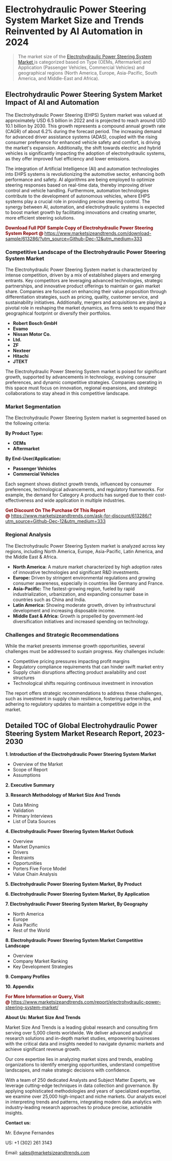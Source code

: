 <H1> Electrohydraulic Power Steering System Market Size and Trends Reinvented by AI Automation in 2024</H1><blockquote><p>The market size of the <a href="https://www.marketsizeandtrends.com/download-sample/613286/?utm_source=Github-Dec-12&amp;utm_medium=333" target="_blank">Electrohydraulic Power Steering System Market </a>is categorized based on Type (OEMs, Aftermarket) and Application (Passenger Vehicles, Commercial Vehicles) and geographical regions (North America, Europe, Asia-Pacific, South America, and Middle-East and Africa).</p></blockquote><p><h2>Electrohydraulic Power Steering System Market Impact of AI and Automation</h2><p>The Electrohydraulic Power Steering (EHPS) System market was valued at approximately USD 6.5 billion in 2022 and is projected to reach around USD 10.1 billion by 2030. This growth represents a compound annual growth rate (CAGR) of about 6.2% during the forecast period. The increasing demand for advanced driver assistance systems (ADAS), coupled with the rising consumer preference for enhanced vehicle safety and comfort, is driving the market's expansion. Additionally, the shift towards electric and hybrid vehicles is significantly impacting the adoption of electrohydraulic systems, as they offer improved fuel efficiency and lower emissions.</p><p>The integration of Artificial Intelligence (AI) and automation technologies into EHPS systems is revolutionizing the automotive sector, enhancing both performance and safety. AI algorithms are being employed to optimize steering responses based on real-time data, thereby improving driver control and vehicle handling. Furthermore, automation technologies contribute to the development of autonomous vehicles, where EHPS systems play a crucial role in providing precise steering control. The synergy between AI, automation, and electrohydraulic systems is expected to boost market growth by facilitating innovations and creating smarter, more efficient steering solutions.</p></p><p><strong><span style="color: #800000;">Download Full PDF Sample Copy of Electrohydraulic Power Steering System Report @</span>&nbsp;</strong><a href="https://www.marketsizeandtrends.com/download-sample/613286/?utm_source=Github-Dec-12&amp;utm_medium=333">https://www.marketsizeandtrends.com/download-sample/613286/?utm_source=Github-Dec-12&amp;utm_medium=333</a></p><h3>Competitive Landscape of the Electrohydraulic Power Steering System Market</h3><p>The Electrohydraulic Power Steering System market is characterized by intense competition, driven by a mix of established players and emerging entrants. Key competitors are leveraging advanced technologies, strategic partnerships, and innovative product offerings to maintain or gain market share. Companies are focused on enhancing their value proposition through differentiation strategies, such as pricing, quality, customer service, and sustainability initiatives. Additionally, mergers and acquisitions are playing a pivotal role in reshaping the market dynamics, as firms seek to expand their geographical footprint or diversify their portfolios.</p><p><strong><p><ul><li>Robert Bosch GmbH </li><li> Evamo </li><li> Nissan Motor Co. </li><li> Ltd. </li><li> ZF </li><li> Nexteer </li><li> Hitachi </li><li> JTEKT</p></li></ul></p></strong></p><p>The Electrohydraulic Power Steering System market is poised for significant growth, supported by advancements in technology, evolving consumer preferences, and dynamic competitive strategies. Companies operating in this space must focus on innovation, regional expansions, and strategic collaborations to stay ahead in this competitive landscape.</p><h3>Market Segmentation</h3><p>The Electrohydraulic Power Steering System market is segmented based on the following criteria:</p><p><strong>By Product Type:</strong></p><p><strong><p><ul><li>OEMs </li><li> Aftermarket</p></li></ul></p></strong></p><p><strong>By End-User/Application:</strong></p><p><strong><p><ul><li>Passenger Vehicles </li><li> Commercial Vehicles</p></li></ul></p></strong></p><p>Each segment shows distinct growth trends, influenced by consumer preferences, technological advancements, and regulatory frameworks. For example, the demand for Category A products has surged due to their cost-effectiveness and wide application in multiple industries.</p><p><strong><span style="color: #800000;">Get Discount On The Purchase Of This Report @&nbsp;</span></strong><a href="https://www.marketsizeandtrends.com/ask-for-discount/613286/?utm_source=Github-Dec-12&amp;utm_medium=333">https://www.marketsizeandtrends.com/ask-for-discount/613286/?utm_source=Github-Dec-12&amp;utm_medium=333</a></p><h3>Regional Analysis</h3><p>The Electrohydraulic Power Steering System market is analyzed across key regions, including North America, Europe, Asia-Pacific, Latin America, and the Middle East &amp; Africa.</p><ul><li><strong>North America:</strong> A mature market characterized by high adoption rates of innovative technologies and significant R&amp;D investments.</li><li><strong>Europe:</strong> Driven by stringent environmental regulations and growing consumer awareness, especially in countries like Germany and France.</li><li><strong>Asia-Pacific:</strong> The fastest-growing region, fueled by rapid industrialization, urbanization, and expanding consumer base in countries such as China and India.</li><li><strong>Latin America:</strong> Showing moderate growth, driven by infrastructural development and increasing disposable income.</li><li><strong>Middle East &amp; Africa:</strong> Growth is propelled by government-led diversification initiatives and increased spending on technology.</li></ul><h3>Challenges and Strategic Recommendations</h3><p>While the market presents immense growth opportunities, several challenges must be addressed to sustain progress. Key challenges include:</p><ul><li>Competitive pricing pressures impacting profit margins</li><li>Regulatory compliance requirements that can hinder swift market entry</li><li>Supply chain disruptions affecting product availability and cost structures</li><li>Technological shifts requiring continuous investment in innovation</li></ul><p>The report offers strategic recommendations to address these challenges, such as investment in supply chain resilience, fostering partnerships, and adhering to regulatory updates to maintain a competitive edge in the market.</p><h2>Detailed TOC of Global Electrohydraulic Power Steering System Market Research Report, 2023-2030</h2><p><strong>1. Introduction of the Electrohydraulic Power Steering System Market</strong></p><ul><li>Overview of the Market</li><li>Scope of Report</li><li>Assumptions&nbsp;</li></ul><p><strong>2. Executive Summary</strong></p><p><strong>3. Research Methodology of <strong>Market Size And Trends</strong></strong></p><ul><li>Data Mining</li><li>Validation</li><li>Primary Interviews</li><li>List of Data Sources&nbsp;</li></ul><p><strong>4. Electrohydraulic Power Steering System Market Outlook</strong></p><ul><li>Overview</li><li>Market Dynamics</li><li>Drivers</li><li>Restraints</li><li>Opportunities</li><li>Porters Five Force Model</li><li>Value Chain Analysis&nbsp;</li></ul><p><strong>5. Electrohydraulic Power Steering System Market, By Product</strong></p><p><strong>6. Electrohydraulic Power Steering System Market, By Application</strong></p><p><strong>7. Electrohydraulic Power Steering System Market, By Geography</strong></p><ul><li>North America</li><li>Europe</li><li>Asia Pacific</li><li>Rest of the World&nbsp;</li></ul><p><strong>8. Electrohydraulic Power Steering System Market Competitive Landscape</strong></p><ul><li>Overview</li><li>Company Market Ranking</li><li>Key Development Strategies&nbsp;</li></ul><p><strong>9. Company Profiles</strong></p><p><strong>10. Appendix</strong></p><p><strong><span style="color: #800000;">For More Information or Query, Visit @&nbsp;</span></strong><a href="https://www.marketsizeandtrends.com/report/electrohydraulic-power-steering-system-market/">https://www.marketsizeandtrends.com/report/electrohydraulic-power-steering-system-market/</a></p><p></p><p><strong>About Us:&nbsp;Market Size And Trends</strong></p><p>Market Size And Trends&nbsp;is a leading global research and consulting firm serving over 5,000 clients worldwide. We deliver advanced analytical research solutions and in-depth market studies, empowering businesses with the critical data and insights needed to navigate dynamic markets and achieve significant revenue growth.</p><p>Our core expertise lies in analyzing market sizes and trends, enabling organizations to identify emerging opportunities, understand competitive landscapes, and make strategic decisions with confidence.</p><p>With a team of 250 dedicated Analysts and Subject Matter Experts, we leverage cutting-edge techniques in data collection and governance. By applying sophisticated methodologies and years of specialized expertise, we examine over 25,000 high-impact and niche markets. Our analysts excel in interpreting trends and patterns, integrating modern data analytics with industry-leading research approaches to produce precise, actionable insights.</p><p><strong>Contact us:</strong></p><p>Mr. Edwyne Fernandes</p><p>US: +1 (302) 261 3143</p><p>Email: <a href="mailto:sales@marketsizeandtrends.com">sales@marketsizeandtrends.com</a>&nbsp;</p>

